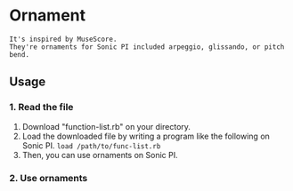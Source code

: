 # Ornament
`It's inspired by MuseScore.`   
`They're ornaments for Sonic PI included arpeggio, glissando, or pitch bend.`
<br>
## Usage
### 1. Read the file
1. Download "function-list.rb" on your directory.
2. Load the downloaded file by writing a program like the following on Sonic PI.
```load /path/to/func-list.rb```
3. Then, you can use ornaments on Sonic PI.
### 2. Use ornaments
